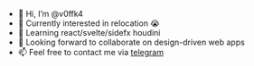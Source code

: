 - 👋 Hi, I’m @v0ffk4
- 👀 Currently interested in relocation 😭
- 🌱 Learning react/svelte/sidefx houdini
- 💞️ Looking forward to collaborate on design-driven web apps
- 📫 Feel free to contact me via [telegram](https://t.me/v0ffk4) 

<!---
v0ffk4/v0ffk4 is a ✨ special ✨ repository because its `README.md` (this file) appears on your GitHub profile.
You can click the Preview link to take a look at your changes.
--->
